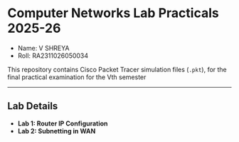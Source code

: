 # Computer Networks Lab Practicals 2025-26
- Name: V SHREYA
- Roll: RA2311026050034

This repository contains Cisco Packet Tracer simulation files (`.pkt`), for the final practical examination for the Vth semester

---

## Lab Details ##

- **Lab 1: Router IP Configuration**
- **Lab 2: Subnetting in WAN**

